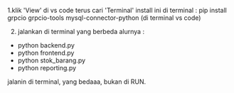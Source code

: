1.klik 'View' di vs code terus cari 'Terminal'
install ini di terminal : pip install grpcio grpcio-tools mysql-connector-python (di terminal vs code)

2. jalankan di terminal yang berbeda
alurnya :
- python backend.py
- python frontend.py
- python stok_barang.py
- python reporting.py
  
jalanin di terminal, yang bedaaa, bukan di RUN.
